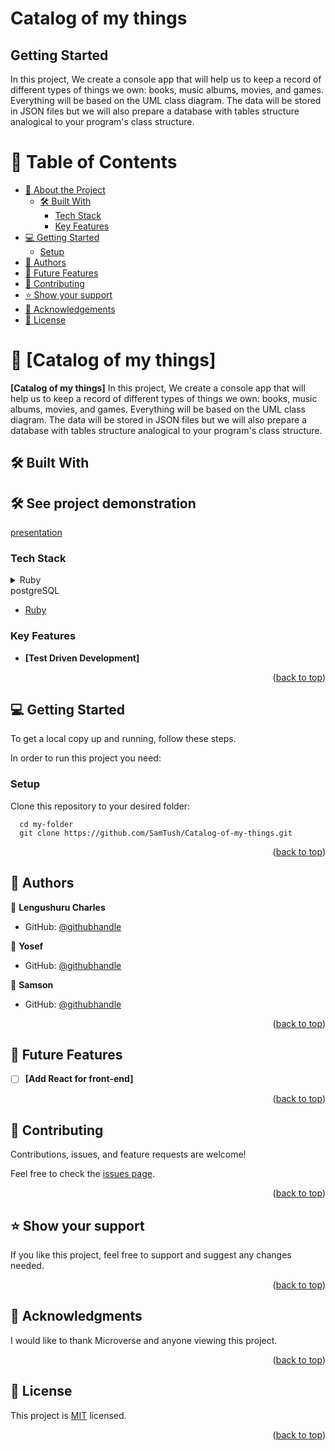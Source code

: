 
# Catalog of my things

## Getting Started

In this project, We create a console app that will help us to keep a record of different types of things we own: books, music albums, movies, and games. Everything will be based on the UML class diagram. The data will be stored in JSON files but we will also prepare a database with tables structure analogical to your program's class structure.

<a name="readme-top"></a>

# 📗 Table of Contents

- [📖 About the Project](#about-project)
  - [🛠 Built With](#built-with)
    - [Tech Stack](#tech-stack)
    - [Key Features](#key-features)
- [💻 Getting Started](#getting-started)
  - [Setup](#setup)
- [👥 Authors](#authors)
- [🔭 Future Features](#future-features)
- [🤝 Contributing](#contributing)
- [⭐️ Show your support](#support)
- [🙏 Acknowledgements](#acknowledgements)
- [📝 License](#license)

# 📖 [Catalog of my things] <a name="about-project"></a>

**[Catalog of my things]** In this project, We create a console app that will help us to keep a record of different types of things we own: books, music albums, movies, and games. Everything will be based on the UML class diagram. The data will be stored in JSON files but we will also prepare a database with tables structure analogical to your program's class structure.

## 🛠 Built With <a name="built-with"></a>

## 🛠 See project demonstration <a name="built-with"></a>

[presentation](https://drive.google.com/file/d/1rEEuXnCnKHfKaw_6sQ8maDlK7RwZwFWk/view?usp=sharing)

### Tech Stack <a name="tech-stack"></a>

<details>
<summary>Ruby</summary>
  <ul>
    <li><a href="https://www.ruby.org/">Ruby</a></li>
  </ul>
</details>

<summary>postgreSQL</summary>
  <ul>
    <li><a href="https://www.postgreSQl.org/">Ruby</a></li>
  </ul>
</details>

### Key Features <a name="key-features"></a>

- **[Test Driven Development]**

<p align="right">(<a href="#readme-top">back to top</a>)</p>

## 💻 Getting Started <a name="getting-started"></a>

To get a local copy up and running, follow these steps.

In order to run this project you need:

### Setup

Clone this repository to your desired folder:

```
  cd my-folder
  git clone https://github.com/SamTush/Catalog-of-my-things.git
```

<p align="right">(<a href="#readme-top">back to top</a>)</p>

## 👥 Authors <a name="authors"></a>

👤 **Lengushuru Charles**

- GitHub: [@githubhandle](https://github.com/lengushuru)

👤 **Yosef**

- GitHub: [@githubhandle](https://github.com/Yosefgeda)

👤 **Samson**

- GitHub: [@githubhandle](https://github.com/SamTush)

<p align="right">(<a href="#readme-top">back to top</a>)</p>

## 🔭 Future Features <a name="future-features"></a>

- [ ] **[Add React for front-end]**

<p align="right">(<a href="#readme-top">back to top</a>)</p>

## 🤝 Contributing <a name="contributing"></a>

Contributions, issues, and feature requests are welcome!

Feel free to check the [issues page](https://github.com/SamTush/Catalog-of-my-things/issues).

<p align="right">(<a href="#readme-top">back to top</a>)</p>

## ⭐️ Show your support <a name="support"></a>

If you like this project, feel free  to support and suggest any changes needed.

<p align="right">(<a href="#readme-top">back to top</a>)</p>

## 🙏 Acknowledgments <a name="acknowledgements"></a>

I would like to thank Microverse and anyone viewing this project.

<p align="right">(<a href="#readme-top">back to top</a>)</p>

<!-- LICENSE -->

## 📝 License <a name="license"></a>

This project is [MIT](./LICENSE) licensed.

<p align="right">(<a href="#readme-top">back to top</a>)</p>

